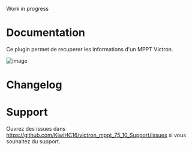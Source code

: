Work in progress

# Documentation

Ce plugin permet de recuperer les informations d'un MPPT Victron.

![image](https://user-images.githubusercontent.com/8549674/134874152-3f3604e7-d54e-4f51-98df-b5b13bd21c0e.png)

# Changelog

# Support

Ouvrez des issues dans https://github.com/KiwiHC16/victron_mppt_75_10_Support/issues si vous souhaitez du support.


